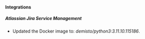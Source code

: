 
#### Integrations

##### Atlassian Jira Service Management

- Updated the Docker image to: *demisto/python3:3.11.10.115186*.

